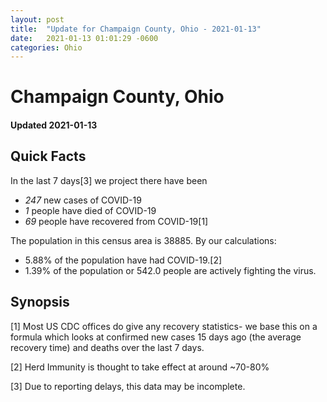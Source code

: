 ```yaml
---
layout: post
title:  "Update for Champaign County, Ohio - 2021-01-13"
date:   2021-01-13 01:01:29 -0600
categories: Ohio
---
```


# Champaign County, Ohio
#### Updated 2021-01-13

## Quick Facts

In the last 7 days[3] we project there have been
- *247* new cases of COVID-19
- *1* people have died of COVID-19
- *69* people have recovered from COVID-19[1]

The population in this census area is 38885. By our calculations:
- 5.88% of the population have had COVID-19.[2]
- 1.39% of the population or 542.0 people are actively fighting the virus.

## Synopsis




[1] Most US CDC offices do give any recovery statistics- we base this on a formula which looks at confirmed new cases
15 days ago (the average recovery time) and deaths over the last 7 days.

[2] Herd Immunity is thought to take effect at around ~70-80%

[3] Due to reporting delays, this data may be incomplete.
 
    